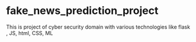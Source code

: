 # fake_news_prediction_project
This is project of cyber security domain with various technologies like flask , JS, html, CSS, ML

